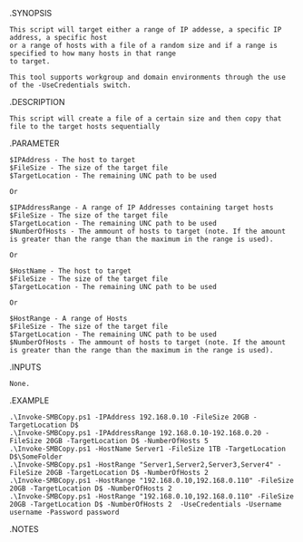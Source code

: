 .SYNOPSIS
    
    This script will target either a range of IP addesse, a specific IP address, a specific host 
    or a range of hosts with a file of a random size and if a range is specified to how many hosts in that range
    to target.
    
    This tool supports workgroup and domain environments through the use of the -UseCredentials switch.
    
.DESCRIPTION
    
    This script will create a file of a certain size and then copy that file to the target hosts sequentially

.PARAMETER

    $IPAddress - The host to target
    $FileSize - The size of the target file
    $TargetLocation - The remaining UNC path to be used
    
    Or

    $IPAddressRange - A range of IP Addresses containing target hosts
    $FileSize - The size of the target file
    $TargetLocation - The remaining UNC path to be used
    $NumberOfHosts - The ammount of hosts to target (note. If the amount is greater than the range than the maximum in the range is used).

    Or

    $HostName - The host to target
    $FileSize - The size of the target file
    $TargetLocation - The remaining UNC path to be used

    Or

    $HostRange - A range of Hosts
    $FileSize - The size of the target file
    $TargetLocation - The remaining UNC path to be used
    $NumberOfHosts - The ammount of hosts to target (note. If the amount is greater than the range than the maximum in the range is used).


.INPUTS
    
    None.

.EXAMPLE
    
    .\Invoke-SMBCopy.ps1 -IPAddress 192.168.0.10 -FileSize 20GB -TargetLocation D$
    .\Invoke-SMBCopy.ps1 -IPAddressRange 192.168.0.10-192.168.0.20 -FileSize 20GB -TargetLocation D$ -NumberOfHosts 5
    .\Invoke-SMBCopy.ps1 -HostName Server1 -FileSize 1TB -TargetLocation D$\SomeFolder
    .\Invoke-SMBCopy.ps1 -HostRange "Server1,Server2,Server3,Server4" -FileSize 20GB -TargetLocation D$ -NumberOfHosts 2
    .\Invoke-SMBCopy.ps1 -HostRange "192.168.0.10,192.168.0.110" -FileSize 20GB -TargetLocation D$ -NumberOfHosts 2
    .\Invoke-SMBCopy.ps1 -HostRange "192.168.0.10,192.168.0.110" -FileSize 20GB -TargetLocation D$ -NumberOfHosts 2  -UseCredentials -Username username -Password password
    
.NOTES
